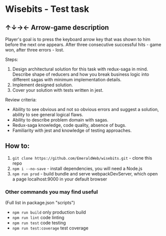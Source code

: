 # Wisebits - Test task

## ↑↓→← Arrow-game description
Player's goal is to press the keyboard arrow key that was shown to him before the next one appears. After three consecutive successful hits - game won, after three errors - lost.

Steps:
1. Design architectural solution for this task with redux-saga in mind. Describe shape of reducers and how you break business logic into different sagas with minimum implementation details.
2. Implement designed solution.
3. Cover your solution with tests written in jest.

Review criteria:
* Ability to see obvious and not so obvious errors and suggest a solution, ability to see general logical flaws.
* Ability to describe problem domain with sagas.
* Redux-saga knowledge, code quality, absence of bugs.
* Familiarity with jest and knowledge of testing approaches.

## How to:
1. `git clone https://github.com/EmeraldWeb/wisebits.git` - clone this repo
2. `npm i --no-save` - install dependencies, you will need a Node.js
3. `npm run prod` - build bundle and serve webpackDevServer, which open a page localhost:9000 in your default browser

### Other commands you may find useful
(Full list in package.json "scripts")

* `npm run build` only production build
* `npm run lint` code linting
* `npm run test` code testing
* `npm run test:coverage` test coverage

